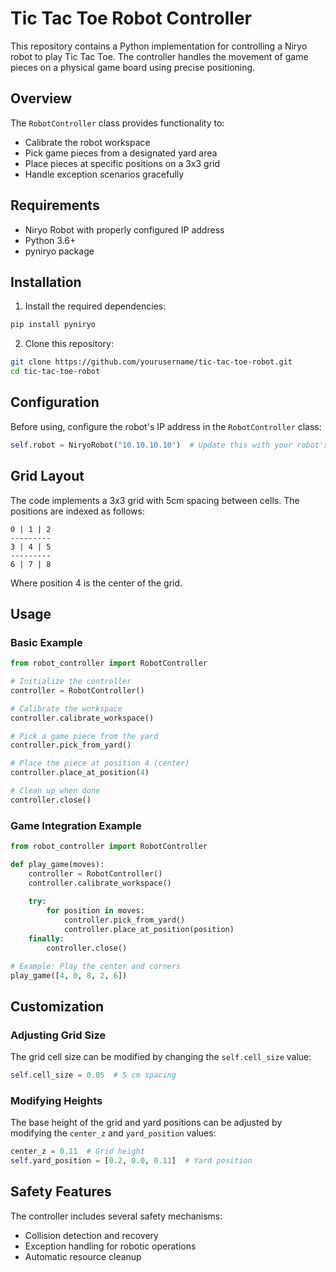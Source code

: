 # Tic Tac Toe Robot Controller

This repository contains a Python implementation for controlling a Niryo robot to play Tic Tac Toe. The controller handles the movement of game pieces on a physical game board using precise positioning.

## Overview

The `RobotController` class provides functionality to:
- Calibrate the robot workspace
- Pick game pieces from a designated yard area
- Place pieces at specific positions on a 3x3 grid
- Handle exception scenarios gracefully

## Requirements

- Niryo Robot with properly configured IP address
- Python 3.6+
- pyniryo package

## Installation

1. Install the required dependencies:
```bash
pip install pyniryo
```

2. Clone this repository:
```bash
git clone https://github.com/yourusername/tic-tac-toe-robot.git
cd tic-tac-toe-robot
```

## Configuration

Before using, configure the robot's IP address in the `RobotController` class:

```python
self.robot = NiryoRobot("10.10.10.10")  # Update this with your robot's IP
```

## Grid Layout

The code implements a 3x3 grid with 5cm spacing between cells. The positions are indexed as follows:

```
0 | 1 | 2
---------
3 | 4 | 5
---------
6 | 7 | 8
```

Where position 4 is the center of the grid.

## Usage

### Basic Example

```python
from robot_controller import RobotController

# Initialize the controller
controller = RobotController()

# Calibrate the workspace
controller.calibrate_workspace()

# Pick a game piece from the yard
controller.pick_from_yard()

# Place the piece at position 4 (center)
controller.place_at_position(4)

# Clean up when done
controller.close()
```

### Game Integration Example

```python
from robot_controller import RobotController

def play_game(moves):
    controller = RobotController()
    controller.calibrate_workspace()
    
    try:
        for position in moves:
            controller.pick_from_yard()
            controller.place_at_position(position)
    finally:
        controller.close()

# Example: Play the center and corners
play_game([4, 0, 8, 2, 6])
```

## Customization

### Adjusting Grid Size

The grid cell size can be modified by changing the `self.cell_size` value:

```python
self.cell_size = 0.05  # 5 cm spacing
```

### Modifying Heights

The base height of the grid and yard positions can be adjusted by modifying the `center_z` and `yard_position` values:

```python
center_z = 0.11  # Grid height
self.yard_position = [0.2, 0.0, 0.11]  # Yard position
```

## Safety Features

The controller includes several safety mechanisms:
- Collision detection and recovery
- Exception handling for robotic operations
- Automatic resource cleanup
